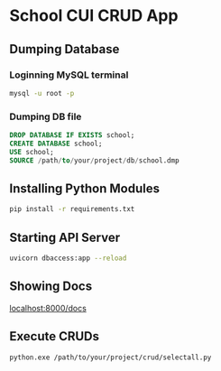 # School CUI CRUD App

## Dumping Database

### Loginning MySQL terminal

```cmd
mysql -u root -p
```

### Dumping DB file

```sql
DROP DATABASE IF EXISTS school;
CREATE DATABASE school;
USE school;
SOURCE /path/to/your/project/db/school.dmp
```

## Installing Python Modules

```bash
pip install -r requirements.txt
```

## Starting API Server

```bash
uvicorn dbaccess:app --reload
```

## Showing Docs

[localhost:8000/docs](localhost:8000/docs)

## Execute CRUDs

```bash
python.exe /path/to/your/project/crud/selectall.py
```
